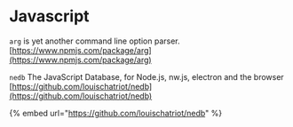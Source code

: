 # Javascript

`arg` is yet another command line option parser.  
[https://www.npmjs.com/package/arg](https://www.npmjs.com/package/arg)

`nedb` The JavaScript Database, for Node.js, nw.js, electron and the browser  
[https://github.com/louischatriot/nedb](https://github.com/louischatriot/nedb)

{% embed url="https://github.com/louischatriot/nedb" %}


